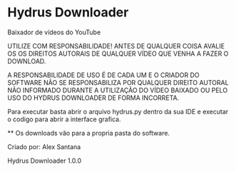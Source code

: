 # Hydrus Downloader
 Baixador de vídeos do YouTube


 UTILIZE COM RESPONSABILIDADE! ANTES DE QUALQUER COISA AVALIE OS OS DIREITOS AUTORAIS DE QUALQUER VÍDEO QUE VENHA A FAZER O DOWNLOAD. 

 A RESPONSABILIDADE DE USO É DE CADA UM E O CRIADOR DO SOFTWARE NÃO SE RESPONSABILIZA POR QUALQUER DIREITO AUTORAL NÃO INFORMADO DURANTE A UTILIZAÇÃO DO VÍDEO BAIXADO OU PELO USO DO HYDRUS DOWNLOADER DE FORMA INCORRETA. 

Para executar basta abrir o arquivo hydrus.py dentro da sua IDE e executar o codigo para abrir a interface grafica. 

** Os downloads vão para a propria pasta do software. 

Criado por: Alex Santana

Hydrus Downloader 1.0.0
